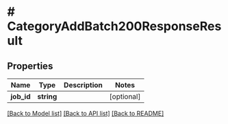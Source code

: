 # # CategoryAddBatch200ResponseResult

## Properties

Name | Type | Description | Notes
------------ | ------------- | ------------- | -------------
**job_id** | **string** |  | [optional]

[[Back to Model list]](../../README.md#models) [[Back to API list]](../../README.md#endpoints) [[Back to README]](../../README.md)
